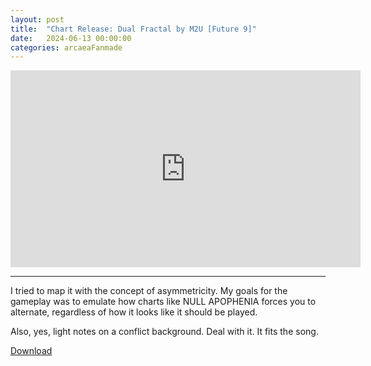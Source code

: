 ```yaml
---
layout: post
title:  "Chart Release: Dual Fractal by M2U [Future 9]"
date:   2024-06-13 00:00:00
categories: arcaeaFanmade
---
```


<!-- {% include youtube.html link="2bRpsnCU7lY" %} -->

<iframe width="560" height="315" src="https://www.youtube.com/embed/mHRydK4gF_g?si=AC9N8UnFdmUdKcXK" title="YouTube video player" frameborder="0" allow="accelerometer; autoplay; clipboard-write; encrypted-media; gyroscope; picture-in-picture; web-share" referrerpolicy="strict-origin-when-cross-origin" allowfullscreen></iframe>

___

I tried to map it with the concept of asymmetricity. My goals for the gameplay was to emulate how charts like NULL APOPHENIA forces you to alternate, regardless of how it looks like it should be played.

Also, yes, light notes on a conflict background. Deal with it. It fits the song.

[Download](https://gitlab.com/renjian-buchai/dl/-/raw/main/Arccreate-charts/prismaticLollipops/SIGSEGV.PrismaticLollipops.arcpkg?inline=false)
